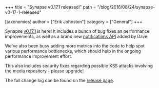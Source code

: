 +++
title = "Synapse v0.17.1 released!"
path = "/blog/2016/08/24/synapse-v0-17-1-released"

[taxonomies]
author = ["Erik Johnston"]
category = ["General"]
+++

Synapse <a href="https://github.com/matrix-org/synapse/releases/tag/v0.17.1">v0.17.1</a> is here! It includes a bunch of bug fixes an performance improvements, as well as a brand new <a href="https://github.com/matrix-org/synapse/pull/1028">notifications API</a> added by Dave.

We've also been busy adding more metrics into the code to help spot various performance bottlenecks, which should help in the ongoing performance improvement effort.

This also includes security fixes regarding possible XSS attacks involving the media repository - please upgrade!

The full change log can be found on the <a href="https://github.com/matrix-org/synapse/releases/tag/v0.17.1">release page</a>.
